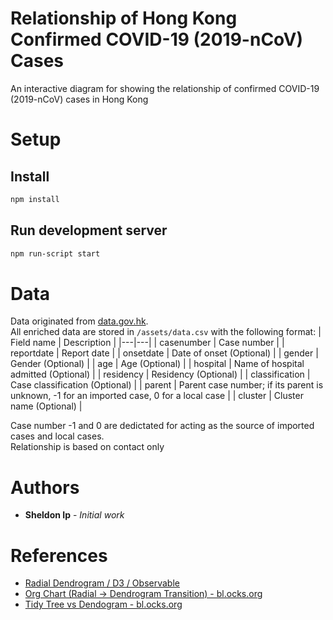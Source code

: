 # Relationship of Hong Kong Confirmed COVID-19 (2019-nCoV) Cases
An interactive diagram for showing the relationship of confirmed COVID-19 (2019-nCoV) cases in Hong Kong

# Setup
## Install
```sh
npm install
```

## Run development server
```sh
npm run-script start
```

# Data
Data originated from [data.gov.hk](https://data.gov.hk/tc-data/dataset/hk-dh-chpsebcddr-novel-infectious-agent).  
All enriched data are stored in `/assets/data.csv` with the following format:
| Field name | Description |
|---|---|
| casenumber  | Case number |
| reportdate  | Report date |
| onsetdate  | Date of onset (Optional) |
| gender  | Gender (Optional)  |
| age | Age (Optional) |
| hospital | Name of hospital admitted (Optional) |
| residency | Residency (Optional) |
| classification | Case classification (Optional) |
| parent  | Parent case number; if its parent is unknown, -1 for an imported case, 0 for a local case |
| cluster | Cluster name (Optional) |

Case number -1 and 0 are dedictated for acting as the source of imported cases and local cases.  
Relationship is based on contact only

# Authors
* **Sheldon Ip** - *Initial work*

# References
* [Radial Dendrogram / D3 / Observable](https://observablehq.com/@d3/radial-dendrogram)
* [Org Chart (Radial -> Dendrogram Transition) - bl.ocks.org](https://bl.ocks.org/cjhin/7023f2df4f9165b6e4ed8e07ab7b968a)
* [Tidy Tree vs Dendogram - bl.ocks.org](https://bl.ocks.org/Andrew-Reid/c7ae41a98b8cbb38f1febf13deb9d294)